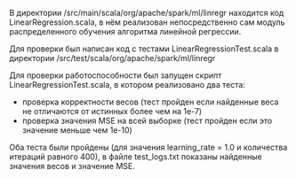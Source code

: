В директории /src/main/scala/org/apache/spark/ml/linregr находится код LinearRegression.scala, в нём реализован непосредственно сам модуль распределенного обучения алгоритма линейной
регрессии.

Для проверки был написан код с тестами LinearRegressionTest.scala в директории /src/test/scala/org/apache/spark/ml/linregr

Для проверки работоспособности был запущен скрипт LinearRegressionTest.scala, в котором реализовано два теста:

- проверка корректности весов (тест пройден если найденные веса не отличаются от истинных более чем на 1e-7)
- проверка значения MSE на всей выборке (тест пройден если это значение меньше чем 1e-10)

Оба теста были пройдены (для значения learning_rate = 1.0 и количества итераций равного 400), в файле test_logs.txt показаны найденные значения весов и значение MSE.
